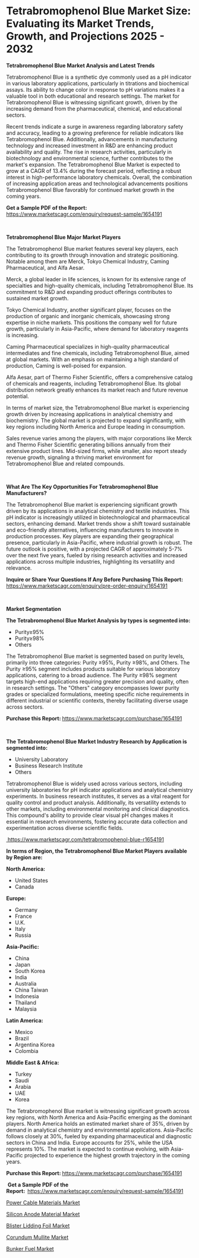 <p><h1>Tetrabromophenol Blue Market Size: Evaluating its Market Trends, Growth, and Projections 2025 - 2032</h1></p><p><strong>Tetrabromophenol Blue Market Analysis and Latest Trends</strong></p>
<p><p>Tetrabromophenol Blue is a synthetic dye commonly used as a pH indicator in various laboratory applications, particularly in titrations and biochemical assays. Its ability to change color in response to pH variations makes it a valuable tool in both educational and research settings. The market for Tetrabromophenol Blue is witnessing significant growth, driven by the increasing demand from the pharmaceutical, chemical, and educational sectors. </p><p>Recent trends indicate a surge in awareness regarding laboratory safety and accuracy, leading to a growing preference for reliable indicators like Tetrabromophenol Blue. Additionally, advancements in manufacturing technology and increased investment in R&D are enhancing product availability and quality. The rise in research activities, particularly in biotechnology and environmental science, further contributes to the market's expansion. The Tetrabromophenol Blue Market is expected to grow at a CAGR of 13.4% during the forecast period, reflecting a robust interest in high-performance laboratory chemicals. Overall, the combination of increasing application areas and technological advancements positions Tetrabromophenol Blue favorably for continued market growth in the coming years.</p></p>
<p><strong>Get a Sample PDF of the Report:&nbsp;</strong> <a href="https://www.marketscagr.com/enquiry/request-sample/1654191?utm_campaign=1868&utm_medium=2&utm_source=Github&utm_content=ia&utm_term=02042025&utm_id=tetrabromophenol-blue">https://www.marketscagr.com/enquiry/request-sample/1654191</a></p>
<p>&nbsp;</p>
<p><strong>Tetrabromophenol Blue Major Market Players</strong></p>
<p><p>The Tetrabromophenol Blue market features several key players, each contributing to its growth through innovation and strategic positioning. Notable among them are Merck, Tokyo Chemical Industry, Caming Pharmaceutical, and Alfa Aesar.</p><p>Merck, a global leader in life sciences, is known for its extensive range of specialties and high-quality chemicals, including Tetrabromophenol Blue. Its commitment to R&D and expanding product offerings contributes to sustained market growth. </p><p>Tokyo Chemical Industry, another significant player, focuses on the production of organic and inorganic chemicals, showcasing strong expertise in niche markets. This positions the company well for future growth, particularly in Asia-Pacific, where demand for laboratory reagents is increasing.</p><p>Caming Pharmaceutical specializes in high-quality pharmaceutical intermediates and fine chemicals, including Tetrabromophenol Blue, aimed at global markets. With an emphasis on maintaining a high standard of production, Caming is well-poised for expansion.</p><p>Alfa Aesar, part of Thermo Fisher Scientific, offers a comprehensive catalog of chemicals and reagents, including Tetrabromophenol Blue. Its global distribution network greatly enhances its market reach and future revenue potential.</p><p>In terms of market size, the Tetrabromophenol Blue market is experiencing growth driven by increasing applications in analytical chemistry and biochemistry. The global market is projected to expand significantly, with key regions including North America and Europe leading in consumption.</p><p>Sales revenue varies among the players, with major corporations like Merck and Thermo Fisher Scientific generating billions annually from their extensive product lines. Mid-sized firms, while smaller, also report steady revenue growth, signaling a thriving market environment for Tetrabromophenol Blue and related compounds.</p></p>
<p>&nbsp;</p>
<p><strong>What Are The Key Opportunities For Tetrabromophenol Blue Manufacturers?</strong></p>
<p><p>The Tetrabromophenol Blue market is experiencing significant growth driven by its applications in analytical chemistry and textile industries. This pH indicator is increasingly utilized in biotechnological and pharmaceutical sectors, enhancing demand. Market trends show a shift toward sustainable and eco-friendly alternatives, influencing manufacturers to innovate in production processes. Key players are expanding their geographical presence, particularly in Asia-Pacific, where industrial growth is robust. The future outlook is positive, with a projected CAGR of approximately 5-7% over the next five years, fueled by rising research activities and increased applications across multiple industries, highlighting its versatility and relevance.</p></p>
<p><strong>Inquire or Share Your Questions If Any Before Purchasing This Report:</strong> <a href="https://www.marketscagr.com/enquiry/pre-order-enquiry/1654191?utm_campaign=1868&utm_medium=2&utm_source=Github&utm_content=ia&utm_term=02042025&utm_id=tetrabromophenol-blue">https://www.marketscagr.com/enquiry/pre-order-enquiry/1654191</a></p>
<p>&nbsp;</p>
<p><strong>Market Segmentation</strong></p>
<p><strong>The Tetrabromophenol Blue Market Analysis by types is segmented into:</strong></p>
<p><ul><li>Purity≥95%</li><li>Purity≥98%</li><li>Others</li></ul></p>
<p><p>The Tetrabromophenol Blue market is segmented based on purity levels, primarily into three categories: Purity ≥95%, Purity ≥98%, and Others. The Purity ≥95% segment includes products suitable for various laboratory applications, catering to a broad audience. The Purity ≥98% segment targets high-end applications requiring greater precision and quality, often in research settings. The "Others" category encompasses lower purity grades or specialized formulations, meeting specific niche requirements in different industrial or scientific contexts, thereby facilitating diverse usage across sectors.</p></p>
<p><strong>Purchase this Report:&nbsp;</strong><a href="https://www.marketscagr.com/purchase/1654191?utm_campaign=1868&utm_medium=2&utm_source=Github&utm_content=ia&utm_term=02042025&utm_id=tetrabromophenol-blue">https://www.marketscagr.com/purchase/1654191</a></p>
<p>&nbsp;</p>
<p><strong>The Tetrabromophenol Blue Market Industry Research by Application is segmented into:</strong></p>
<p><ul><li>University Laboratory</li><li>Business Research Institute</li><li>Others</li></ul></p>
<p><p>Tetrabromophenol Blue is widely used across various sectors, including university laboratories for pH indicator applications and analytical chemistry experiments. In business research institutes, it serves as a vital reagent for quality control and product analysis. Additionally, its versatility extends to other markets, including environmental monitoring and clinical diagnostics. This compound's ability to provide clear visual pH changes makes it essential in research environments, fostering accurate data collection and experimentation across diverse scientific fields.</p></p>
<p><a href="https://www.marketscagr.com/tetrabromophenol-blue-r1654191?utm_campaign=1868&utm_medium=2&utm_source=Github&utm_content=ia&utm_term=02042025&utm_id=tetrabromophenol-blue">&nbsp;https://www.marketscagr.com/tetrabromophenol-blue-r1654191</a></p>
<p><strong>In terms of Region, the Tetrabromophenol Blue Market Players available by Region are:</strong></p>
<p>
    <p> <strong> North America: </strong>
        <ul>
            <li>United States</li>
            <li>Canada</li>
        </ul>
        </p> 
    <p> <strong> Europe: </strong>
        <ul>
            <li>Germany</li>
            <li>France</li>
            <li>U.K.</li>
            <li>Italy</li>
            <li>Russia</li>
        </ul>
        </p> 
    <p> <strong> Asia-Pacific: </strong>
        <ul>
            <li>China</li>
            <li>Japan</li>
            <li>South Korea</li>
            <li>India</li>
            <li>Australia</li>
            <li>China Taiwan</li>
            <li>Indonesia</li>
            <li>Thailand</li>
            <li>Malaysia</li>
        </ul>
        </p> 
    <p> <strong> Latin America: </strong>
        <ul>
            <li>Mexico</li>
            <li>Brazil</li>
            <li>Argentina Korea</li>
            <li>Colombia</li>
        </ul>
        </p> 
    <p> <strong> Middle East & Africa: </strong>
        <ul>
            <li>Turkey</li>
            <li>Saudi</li>
            <li>Arabia</li>
            <li>UAE</li>
            <li>Korea</li>
        </ul>
    </p>
    </p>
<p><p>The Tetrabromophenol Blue market is witnessing significant growth across key regions, with North America and Asia-Pacific emerging as the dominant players. North America holds an estimated market share of 35%, driven by demand in analytical chemistry and environmental applications. Asia-Pacific follows closely at 30%, fueled by expanding pharmaceutical and diagnostic sectors in China and India. Europe accounts for 25%, while the USA represents 10%. The market is expected to continue evolving, with Asia-Pacific projected to experience the highest growth trajectory in the coming years.</p></p>
<p><strong>Purchase this Report: </strong><a href="https://www.marketscagr.com/purchase/1654191?utm_campaign=1868&utm_medium=2&utm_source=Github&utm_content=ia&utm_term=02042025&utm_id=tetrabromophenol-blue">https://www.marketscagr.com/purchase/1654191</a></p>
<p>&nbsp;<strong>Get a Sample PDF of the Report:&nbsp;&nbsp;</strong><a href="https://www.marketscagr.com/enquiry/request-sample/1654191?utm_campaign=1868&utm_medium=2&utm_source=Github&utm_content=ia&utm_term=02042025&utm_id=tetrabromophenol-blue">https://www.marketscagr.com/enquiry/request-sample/1654191</a></p>
<p><strong></strong></p>
<p><p><a href="https://github.com/suebabuhai/Market-Research-Report-List-1/blob/main/power-cable-materials-market.md?utm_campaign=1868&utm_medium=2&utm_source=Github&utm_content=ia&utm_term=02042025&utm_id=tetrabromophenol-blue">Power Cable Materials Market</a></p><p><a href="https://github.com/goliareanoyh/Market-Research-Report-List-1/blob/main/silicon-anode-material-market.md?utm_campaign=1868&utm_medium=2&utm_source=Github&utm_content=ia&utm_term=02042025&utm_id=tetrabromophenol-blue">Silicon Anode Material Market</a></p><p><a href="https://github.com/nyanikumchu/Market-Research-Report-List-1/blob/main/blister-lidding-foil-market.md?utm_campaign=1868&utm_medium=2&utm_source=Github&utm_content=ia&utm_term=02042025&utm_id=tetrabromophenol-blue">Blister Lidding Foil Market</a></p><p><a href="https://github.com/knazsdadeyvw/Market-Research-Report-List-1/blob/main/corundum-mullite-market.md?utm_campaign=1868&utm_medium=2&utm_source=Github&utm_content=ia&utm_term=02042025&utm_id=tetrabromophenol-blue">Corundum Mullite Market</a></p><p><a href="https://github.com/naanaafranxu/Market-Research-Report-List-1/blob/main/bunker-fuel-market.md?utm_campaign=1868&utm_medium=2&utm_source=Github&utm_content=ia&utm_term=02042025&utm_id=tetrabromophenol-blue">Bunker Fuel Market</a></p></p>